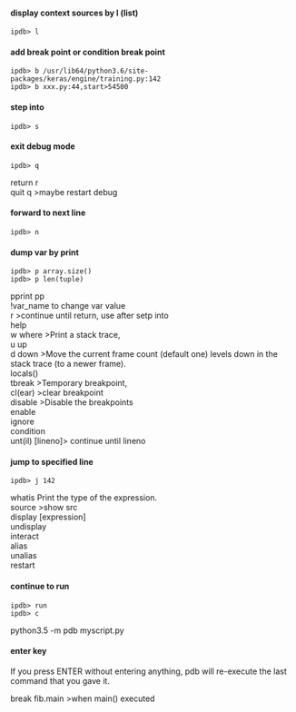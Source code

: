 #### display context sources by l (list)
```shell
ipdb> l
```
#### add break point or condition break point
```shell
ipdb> b /usr/lib64/python3.6/site-packages/keras/engine/training.py:142
ipdb> b xxx.py:44,start>54500
```
#### step into
```shell
ipdb> s
```
#### exit debug mode
```shell
ipdb> q
```
return r  
quit q  >maybe restart debug  
#### forward to next line
```shell
ipdb> n
```
#### dump var by print
```shell
ipdb> p array.size()
ipdb> p len(tuple)
```
pprint pp  
!var_name to change var value  
r >continue until return, use after setp into  
help  
w where >Print a stack trace,   
u up  
d down >Move the current frame count (default one) levels down in the stack trace (to a newer frame).  
locals()  
tbreak >Temporary breakpoint,  
cl(ear) >clear breakpoint  
disable >Disable the breakpoints  
enable  
ignore  
condition  
unt(il) [lineno]> continue until lineno  
#### jump to specified line
```shell
ipdb> j 142
```
whatis Print the type of the expression.  
source >show src  
display [expression]  
undisplay  
interact  
alias  
unalias  
restart  
#### continue to run
```shell
ipdb> run
ipdb> c
```
python3.5 -m pdb myscript.py
#### enter key
If you press ENTER without entering anything, pdb will re-execute the last command that you gave it.  

break fib.main >when main() executed  

